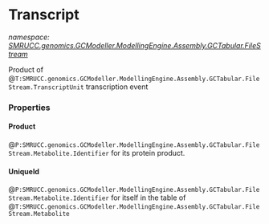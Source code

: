 ﻿# Transcript
_namespace: [SMRUCC.genomics.GCModeller.ModellingEngine.Assembly.GCTabular.FileStream](./index.md)_

Product of @``T:SMRUCC.genomics.GCModeller.ModellingEngine.Assembly.GCTabular.FileStream.TranscriptUnit`` transcription event




### Properties

#### Product
@``P:SMRUCC.genomics.GCModeller.ModellingEngine.Assembly.GCTabular.FileStream.Metabolite.Identifier`` for its protein product.
#### UniqueId
@``P:SMRUCC.genomics.GCModeller.ModellingEngine.Assembly.GCTabular.FileStream.Metabolite.Identifier`` for itself in the table of @``T:SMRUCC.genomics.GCModeller.ModellingEngine.Assembly.GCTabular.FileStream.Metabolite``
